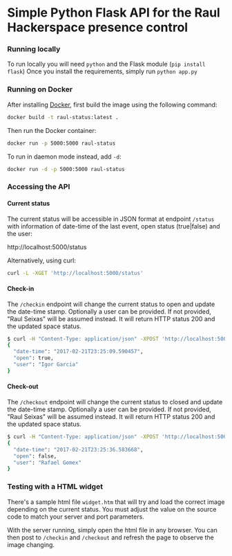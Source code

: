 # Simple Python Flask API for the Raul Hackerspace presence control #


### Running locally

To run locally you will need `python` and the Flask module (`pip install flask`)
Once you install the requirements, simply run `python app.py`

### Running on Docker

After installing [Docker](https://www.docker.com/products/overview), first build the image using the following command:

```bash
docker build -t raul-status:latest .
```

Then run the Docker container:

```bash
docker run -p 5000:5000 raul-status
```

To run in daemon mode instead, add `-d`:

```bash
docker run -d -p 5000:5000 raul-status
```

### Accessing the API

#### Current status

The current status will be accessible in JSON format at endpoint `/status` with information of date-time of the last event, open status (true|false) and the user:

http://localhost:5000/status


Alternatively, using curl:

```bash
curl -L -XGET 'http://localhost:5000/status'
```


#### Check-in

The `/checkin` endpoint will change the current status to open and update the date-time stamp. Optionally a user can be provided. If not provided, "Raul Seixas" will be assumed instead. It will return HTTP status 200 and the updated space status.

```bash
$ curl -H "Content-Type: application/json" -XPOST 'http://localhost:5000/status/checkin' -d '{"user": "Igor Garcia"}'
{
  "date-time": "2017-02-21T23:25:09.590457", 
  "open": true, 
  "user": "Igor Garcia"
}
```


#### Check-out

The `/checkout` endpoint will change the current status to closed and update the date-time stamp. Optionally a user can be provided. If not provided, "Raul Seixas" will be assumed instead. It will return HTTP status 200 and the updated space status.

```bash
$ curl -H "Content-Type: application/json" -XPOST 'http://localhost:5000/status/checkout' -d '{"user": "Rafael Gomex"}'
{
  "date-time": "2017-02-21T23:25:36.583668", 
  "open": false, 
  "user": "Rafael Gomex"
}
```

### Testing with a HTML widget

There's a sample html file `widget.htm` that will try and load the correct image depending on the current status. You must adjust the value on the source code to match your server and port parameters.

With the server running, simply open the html file in any browser. You can then post to `/checkin` and `/checkout` and refresh the page to observe the image changing.


